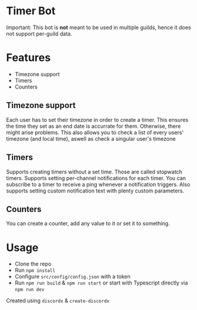 # Timer Bot
Important: This bot is **not** meant to be used in multiple guilds, hence it does not support per-guild data.

# Features
- Timezone support
- Timers
- Counters

## Timezone support
Each user has to set their timezone in order to create a timer.
This ensures the time they set as an end date is accurrate for them. Otherwise, there might arise problems.
This also allows you to check a list of every users' timezone (and local time), aswell as check a singular user's timezone 

## Timers
Supports creating timers without a set time. Those are called stopwatch timers.
Supports setting per-channel notifications for each timer.
You can subscribe to a timer to receive a ping whenever a notification triggers.
Also supports setting custom notification text with plenty custom parameters.

## Counters
You can create a counter, add any value to it or set it to something.

# Usage
- Clone the repo
- Run `npm install`
- Configure `src/config/config.json` with a token
- Run `npm run build` & `npm run start` or start with Typescript directly via `npm run dev`

Created using `discordx` & `create-discordx`
